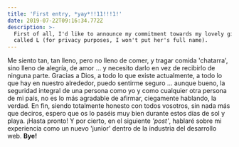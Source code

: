 ```yaml
---
title: 'First entry, *yay*!!11!!!1!'
date: 2019-07-22T09:16:34.772Z
description: >-
  First of all, I'd like to announce my commitment towards my lovely girl,
  called L (for privacy purposes, I won't put her's full name).
---
```

Me siento tan, tan lleno, pero no lleno de comer, y tragar comida 'chatarra', sino lleno de alegría, de amor ... y necesito darlo en vez de recibirlo de ninguna parte. Gracias a Dios, a todo lo que existe actualmente, a todo lo que hay en nuestro alrededor, puedo sentirme seguro ... aunque bueno, la seguridad integral de una persona como yo y como cualquier otra persona de mi país, no es lo más agradable de afirmar, ciegamente hablando, la verdad. En fin, siendo totalmente honesto con todos vosotros, sin nada más que deciros, espero que os lo paséis muy bien durante estos días de sol y playa. ¡Hasta pronto! Y por cierto, en el siguiente _'post'_, hablaré sobre mi experiencia como un nuevo 'junior' dentro de la industria del desarrollo web. **Bye!**
